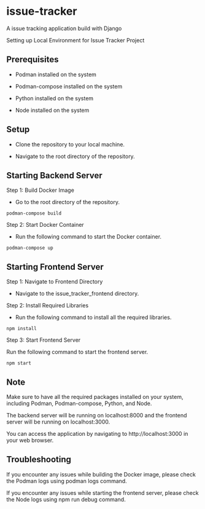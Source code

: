 # issue-tracker

A issue tracking application build with Django

Setting up Local Environment for Issue Tracker Project

## Prerequisites

- Podman installed on the system

- Podman-compose installed on the system

- Python installed on the system

- Node installed on the system

## Setup

- Clone the repository to your local machine.

- Navigate to the root directory of the repository.

## Starting Backend Server

Step 1: Build Docker Image

- Go to the root directory of the repository.

`podman-compose build`

Step 2: Start Docker Container

- Run the following command to start the Docker container.

`podman-compose up`

## Starting Frontend Server

Step 1: Navigate to Frontend Directory

- Navigate to the issue_tracker_frontend directory.

Step 2: Install Required Libraries

- Run the following command to install all the required libraries.

`npm install`

Step 3: Start Frontend Server

Run the following command to start the frontend server.

`npm start`

## Note

Make sure to have all the required packages installed on your system, including Podman, Podman-compose, Python, and Node.

The backend server will be running on localhost:8000 and the frontend server will be running on localhost:3000.

You can access the application by navigating to http://localhost:3000 in your web browser.

## Troubleshooting

If you encounter any issues while building the Docker image, please check the Podman logs using podman logs command.

If you encounter any issues while starting the frontend server, please check the Node logs using npm run debug command.
